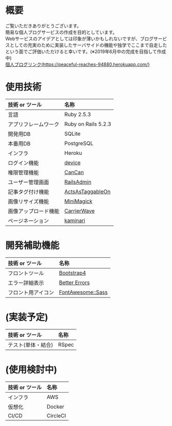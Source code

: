 # 概要
ご覧いただきありがとうございます。  
簡易な個人ブログサービスの作成を目的としています。  
Webサービスのアイデアとしては印象が薄いかもしれないですが、ブログサービスとしての充実のために実装したサーバサイドの機能や独学でここまで自走したという面でご評価いただけると幸いです。(※2019年6月中の完成を目指して作成中)  
[個人ブログリンク(https://peaceful-reaches-94880.herokuapp.com/)](https://peaceful-reaches-94880.herokuapp.com/)  

# 使用技術
| 技術 or ツール | 名称 |
|:-------------|:-----|
| 言語 | Ruby 2.5.3 |
| アプリフレームワーク | Ruby on Rails 5.2.3 |
| 開発用DB | SQLite |
| 本番用DB | PostgreSQL |
| インフラ | Heroku |
| ログイン機能 | [device](https://github.com/plataformatec/devise) |
| 権限管理機能 | [CanCan](https://github.com/ryanb/cancan) |
| ユーザー管理画面 | [RailsAdmin](https://github.com/sferik/rails_admin) |
| 記事タグ付け機能 | [ActsAsTaggableOn](https://github.com/mbleigh/acts-as-taggable-on) |
| 画像リサイズ機能 | [MiniMagick](https://github.com/minimagick/minimagick) |
| 画像アップロード機能 | [CarrierWave](https://github.com/carrierwaveuploader/carrierwave) |
| ページネーション | [kaminari](https://github.com/kaminari/kaminari) |

# 開発補助機能
| 技術 or ツール | 名称 |
|:-------------|:-----|
| フロントツール | [Bootstrap4](https://github.com/twbs/bootstrap-rubygem) |
| エラー詳細表示 | [Better Errors](https://github.com/BetterErrors/better_errors) |
| フロント用アイコン | [FontAwesome::Sass](https://github.com/FortAwesome/font-awesome-sass) |

# (実装予定)
| 技術 or ツール | 名称 |
|:-------------|:-----|
| テスト(単体・結合) | RSpec |

# (使用検討中)
| 技術 or ツール | 名称 |
|:-------------|:-----|
| インフラ | AWS |
| 仮想化 | Docker |
| CI/CD | CircleCI |
